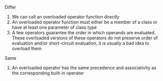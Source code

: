 Differ
1. We can call an overloaded operator function directly
2. An overloaded operator function must either be a member of a class or have at least one parameter of class type
3. A few operators guarantee the order in which operands are evaluated. These overloaded versions of these operators do not preserve order of evaluation and/or short-circuit evaluation, it is usually a bad idea to overload them

Same
1. An overloaded operator has the same precedence and associativity as the corresponding built-in operator
